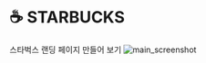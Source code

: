 # ☕️ STARBUCKS


스타벅스 랜딩 페이지 만들어 보기
![main_screenshot](https://github.com/studioOwol/frontend-starbucks/assets/116629752/8562be84-4f31-448b-ae2b-f1d1d9e8ab5f)
